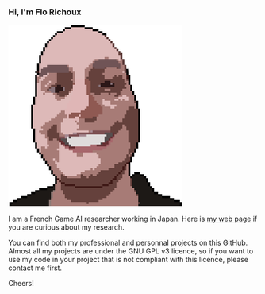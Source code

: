 ### Hi, I'm Flo Richoux

![Pixel ID](/images/pixel_smile.png)

I am a French Game AI researcher working in Japan. Here is [my web page](https://www.richoux.fr) if you are curious about my research.

You can find both my professional and personnal projects on this GitHub. Almost all my projects are under the GNU GPL v3 licence, so if you want to use my code in your project that is not compliant with this licence, please contact me first.

Cheers!

<!--
**richoux/richoux** is a ✨ _special_ ✨ repository because its `README.md` (this file) appears on your GitHub profile.

Here are some ideas to get you started:

- 🔭 I’m currently working on ...
- 🌱 I’m currently learning ...
- 👯 I’m looking to collaborate on ...
- 🤔 I’m looking for help with ...
- 💬 Ask me about ...
- 📫 How to reach me: ...
- 😄 Pronouns: ...
- ⚡ Fun fact: ...
-->
